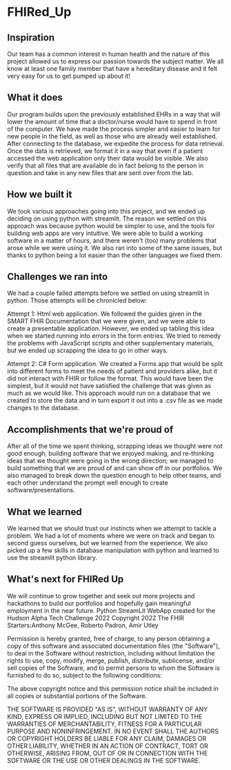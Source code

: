 # FHIRed_Up

## Inspiration

Our team has a common interest in human health and the nature of this project allowed us to express our passion towards the subject matter. We all know at least one family member that have a hereditary disease and it felt very easy for us to get pumped up about it! 

## What it does

Our program builds upon the previously established EHRs in a way that will lower the amount of time that a doctor/nurse would have to spend in front of the computer. We have made the process simpler and easier to learn for new people in the field, as well as those who are already well established. After connecting to the database, we expedite the process for data retrieval. Once the data is retrieved, we format it in a way that even if a patient accessed the web application only their data would be visible. We also verify that all files that are available do in fact belong to the person in question and take in any new files that are sent over from the lab.

## How we built it

We took various approaches going into this project, and we ended up deciding on using python with streamlit. The reason we settled on this approach was because python would be simpler to use, and the tools for building web apps are very intuitive. We were able to build a working software in a matter of hours, and there weren't (too) many problems that arose while we were using it. We also ran into some of the same issues, but thanks to python being a lot easier than the other languages we fixed them. 

## Challenges we ran into

We had a couple failed attempts before we settled on using streamlit in python. Those attempts will be chronicled below:

Attempt 1: Html web application. We followed the guides given in the SMART FHIR Documentation that we were given, and we were able to create a presentable application. However, we ended up tabling this idea when we started running into errors in the form entries. We tried to remedy the problems with JavaScript scripts and other supplementary materials, but we ended up scrapping the idea to go in other ways.

Attempt 2: C# Form application. We created a Forms app that would be split into different forms to meet the needs of patient and providers alike, but it did not interact with FHIR or follow the format. This would have been the simplest, but it would not have satisfied the challenge that was given as much as we would like. This approach would run on a database that we created to store the data and in turn export it out into a .csv file as we made changes to the database.

## Accomplishments that we're proud of

After all of the time we spent thinking, scrapping ideas we thought were not good enough, building software that we enjoyed making, and re-thinking ideas that we thought were going in the wrong direction; we managed to build something that we are proud of and can show off in our portfolios. We also managed to break down the question enough to help other teams, and each other understand the prompt well enough to create software/presentations. 

## What we learned

We learned that we should trust our instincts when we attempt to tackle a problem. We had a lot of moments where we were on track and began to second guess ourselves, but we learned from the experience. We also picked up a few skills in database manipulation with python and learned to use the streamlit  python library.

## What's next for FHIRed Up

We will continue to grow together and seek out more projects and hackathons to build our portfolios and hopefully gain meaningful employment in the near future. 
Python StreamLit WebApp created for the Hudson Alpha Tech Challenge 2022
Copyright 2022 The FHIR Starters:Anthony McGee, Roberto Padron, Amir Utley

Permission is hereby granted, free of charge, to any person obtaining a copy of this software and associated documentation files (the "Software"), to deal in the Software without restriction, including without limitation the rights to use, copy, modify, merge, publish, distribute, sublicense, and/or sell copies of the Software, and to permit persons to whom the Software is furnished to do so, subject to the following conditions:

The above copyright notice and this permission notice shall be included in all copies or substantial portions of the Software.

THE SOFTWARE IS PROVIDED "AS IS", WITHOUT WARRANTY OF ANY KIND, EXPRESS OR IMPLIED, INCLUDING BUT NOT LIMITED TO THE WARRANTIES OF MERCHANTABILITY, FITNESS FOR A PARTICULAR PURPOSE AND NONINFRINGEMENT. IN NO EVENT SHALL THE AUTHORS OR COPYRIGHT HOLDERS BE LIABLE FOR ANY CLAIM, DAMAGES OR OTHER LIABILITY, WHETHER IN AN ACTION OF CONTRACT, TORT OR OTHERWISE, ARISING FROM, OUT OF OR IN CONNECTION WITH THE SOFTWARE OR THE USE OR OTHER DEALINGS IN THE SOFTWARE.
